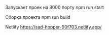 Запускает проек на 3000 порту
npm run start

Сборка проекта
npm run build

Netlify 
https://sad-hopper-90f703.netlify.app/



